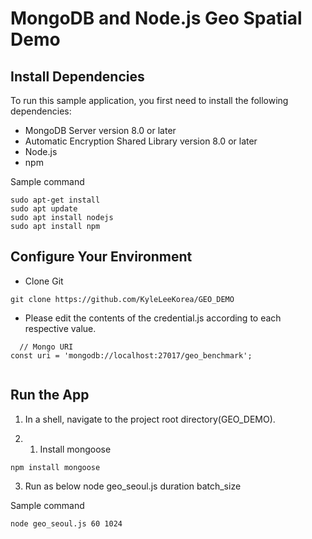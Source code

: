 # MongoDB and Node.js Geo Spatial Demo


## Install Dependencies

To run this sample application, you first need to install the following
dependencies:

- MongoDB Server version 8.0 or later
- Automatic Encryption Shared Library version 8.0 or later
- Node.js
- npm

Sample command
```
sudo apt-get install
sudo apt update
sudo apt install nodejs
sudo apt install npm

```
## Configure Your Environment
- Clone Git
```
git clone https://github.com/KyleLeeKorea/GEO_DEMO 
```

- Please edit the contents of the credential.js according to each respective value.
```
  // Mongo URI
const uri = 'mongodb://localhost:27017/geo_benchmark';
  
```
## Run the App

1. In a shell, navigate to the project root directory(GEO_DEMO).

2. 1. Install mongoose
```
npm install mongoose
```
3. Run as below
node geo_seoul.js duration batch_size

Sample command
```
node geo_seoul.js 60 1024
```
